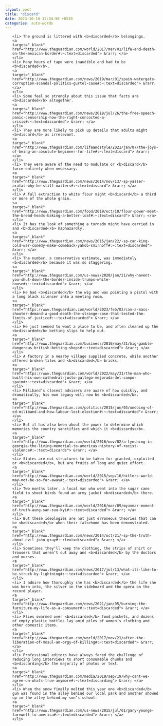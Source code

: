 ```yaml
---
layout: post
title: "discard"
date: 2023-10-10 12:34:56 +0530
categories: auto-words
---
```

<ol>

    <li> The ground is littered with <b>discarded</b> belongings.
    <a 
    target="_blank" 
    href="http://www.theguardian.com/world/2017/mar/01/life-and-death-on-the-mexican-border#:~:text=discarded"> &rarr; </a>
    </li>
    <li> Many hours of tape were inaudible and had to be <b>discarded</b>.
    <a 
    target="_blank" 
    href="http://www.theguardian.com/news/2019/mar/01/spain-watergate-corruption-scandal-politics-gurtel-case#:~:text=discarded"> &rarr; </a>
    </li>
    <li> Some feel so strongly about this issue that facts are <b>discarded</b> altogether.
    <a 
    target="_blank" 
    href="http://www.theguardian.com/news/2018/jul/26/the-free-speech-panic-censorship-how-the-right-concocted-a-crisis#:~:text=discarded"> &rarr; </a>
    </li>
    <li> They are more likely to pick up details that adults might <b>discard</b> as irrelevant.
    <a 
    target="_blank" 
    href="http://www.theguardian.com/lifeandstyle/2021/jan/07/the-joys-of-being-an-absolute-beginner-for-life#:~:text=discard"> &rarr; </a>
    </li>
    <li> They were aware of the need to modulate or <b>discard</b> force entirely when necessary.
    <a 
    target="_blank" 
    href="http://www.theguardian.com/news/2014/nov/13/-sp-yasser-arafat-why-he-still-matters#:~:text=discard"> &rarr; </a>
    </li>
    <li> A full extraction to white flour might <b>discard</b> a third or more of the whole grain.
    <a 
    target="_blank" 
    href="http://www.theguardian.com/food/2019/oct/10/flour-power-meet-the-bread-heads-baking-a-better-loaf#:~:text=discard"> &rarr; </a>
    </li>
    <li> It has the look of something a tornado might have carried in and <b>discarded</b> haphazardly.
    <a 
    target="_blank" 
    href="http://www.theguardian.com/news/2015/jan/22/-sp-can-king-cold-war-comedy-make-comeback-yakob-smirnoff#:~:text=discarded"> &rarr; </a>
    </li>
    <li> The number, a conservative estimate, was immediately <b>discarded</b> because it was so staggering.
    <a 
    target="_blank" 
    href="http://www.theguardian.com/us-news/2020/jan/21/why-havent-you-shut-down-the-border-inside-trumps-white-house#:~:text=discarded"> &rarr; </a>
    </li>
    <li> He had <b>discarded</b> the wig and was pointing a pistol with a long black silencer into a meeting room.
    <a 
    target="_blank" 
    href="https://www.theguardian.com/world/2023/feb/02/can-a-mass-shooter-demand-a-good-death-the-strange-case-that-tested-the-limits-of-justice#:~:text=discarded"> &rarr; </a>
    </li>
    <li> He just seemed to want a place to be, and often cleaned up the <b>discarded</b> betting slips to help out.
    <a 
    target="_blank" 
    href="http://www.theguardian.com/business/2016/may/31/big-gamble-dangerous-british-betting-shops#:~:text=discarded"> &rarr; </a>
    </li>
    <li> A factory in a nearby village supplied concrete, while another offered broken tiles and <b>discarded</b> bricks.
    <a 
    target="_blank" 
    href="https://www.theguardian.com/world/2022/may/31/the-man-who-built-his-own-cathedral-justo-gallego-mejorada-del-campo-spain#:~:text=discarded"> &rarr; </a>
    </li>
    <li> Miliband’s closest advisers are aware of how quickly, and dramatically, his own legacy will now be <b>discarded</b>.
    <a 
    target="_blank" 
    href="http://www.theguardian.com/politics/2015/jun/03/undoing-of-ed-miliband-and-how-labour-lost-election#:~:text=discarded"> &rarr; </a>
    </li>
    <li> But it has also been about the power to determine which memories the country sanctifies and which it <b>discards</b>.
    <a 
    target="_blank" 
    href="http://www.theguardian.com/world/2016/nov/02/a-lynching-in-georgia-the-living-memorial-to-americas-history-of-racist-violence#:~:text=discards"> &rarr; </a>
    </li>
    <li> States are not structures to be taken for granted, exploited or <b>discarded</b>, but are fruits of long and quiet effort.
    <a 
    target="_blank" 
    href="http://www.theguardian.com/world/2015/sep/16/hitlers-world-may-not-be-so-far-away#:~:text=discarded"> &rarr; </a>
    </li>
    <li> Two months later, a local man who went into the sugar cane field to shoot birds found an army jacket <b>discarded</b> there.
    <a 
    target="_blank" 
    href="http://www.theguardian.com/world/2016/mar/09/myanmar-moment-of-truth-aung-san-suu-kyi#:~:text=discarded"> &rarr; </a>
    </li>
    <li> But these ideologies are not just erroneous theories that can be <b>discarded</b> when their falsehood has been demonstrated.
    <a 
    target="_blank" 
    href="http://www.theguardian.com/news/2014/oct/21/-sp-the-truth-about-evil-john-gray#:~:text=discarded"> &rarr; </a>
    </li>
    <li> Sometimes they’ll keep the clothing, the strips of shirt or trousers that weren’t cut away and <b>discarded</b> by the doctors and nurses.
    <a 
    target="_blank" 
    href="http://www.theguardian.com/news/2017/jul/13/what-its-like-to-be-struck-by-lightning#:~:text=discarded"> &rarr; </a>
    </li>
    <li> I admire how thoroughly she has <b>discarded</b> the life she was born into, the silver in the sideboard and the opera on the record player.
    <a 
    target="_blank" 
    href="http://www.theguardian.com/news/2021/jan/05/burning-the-furniture-my-life-as-a-consumer#:~:text=discarded"> &rarr; </a>
    </li>
    <li> Flies swarmed over <b>discarded</b> food packets, and dozens of empty plastic bottles lay amid piles of women’s clothing and other domestic items.
    <a 
    target="_blank" 
    href="http://www.theguardian.com/world/2017/nov/21/after-the-liberation-of-mosul-an-orgy-of-killing#:~:text=discarded"> &rarr; </a>
    </li>
    <li> Professional editors have always faced the challenge of reducing long interviews to short consumable chunks and <b>discarding</b> the majority of photos or text.
    <a 
    target="_blank" 
    href="http://www.theguardian.com/media/2019/sep/19/why-cant-we-agree-on-whats-true-anymore#:~:text=discarding"> &rarr; </a>
    </li>
    <li> When the snow finally melted this year one <b>discarded</b> gun was found in the alley behind our local park and another showed up in the alley behind my son’s school.
    <a 
    target="_blank" 
    href="http://www.theguardian.com/us-news/2015/jul/01/gary-younge-farewell-to-america#:~:text=discarded"> &rarr; </a>
    </li>